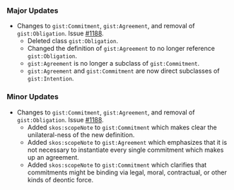 ### Major Updates

- Changes to `gist:Commitment`, `gist:Agreement`, and removal of `gist:Obligation`. Issue [#1188](https://github.com/semanticarts/gist/issues/1188).
  - Deleted class `gist:Obligation`.
  - Changed the definition of `gist:Agreement` to no longer reference `gist:Obligation`. 
  - `gist:Agreement` is no longer a subclass of `gist:Commitment`. 
  - `gist:Agreement` and `gist:Commitment` are now direct subclasses of `gist:Intention`. 
  

### Minor Updates
- Changes to `gist:Commitment`, `gist:Agreement`, and removal of `gist:Obligation`. Issue [#1188](https://github.com/semanticarts/gist/issues/1188).
  - Added `skos:scopeNote` to `gist:Commitment` which makes clear the unilateral-ness of the new definition. 
  - Added `skos:scopeNote` to `gist:Agreement` which emphasizes that it is not necessary to instantiate every single commitment which makes up an agreement.
  - Added `skos:scopeNote` to `gist:Commitment` which clarifies that commitments might be binding via legal, moral, contractual, or other kinds of deontic force.
